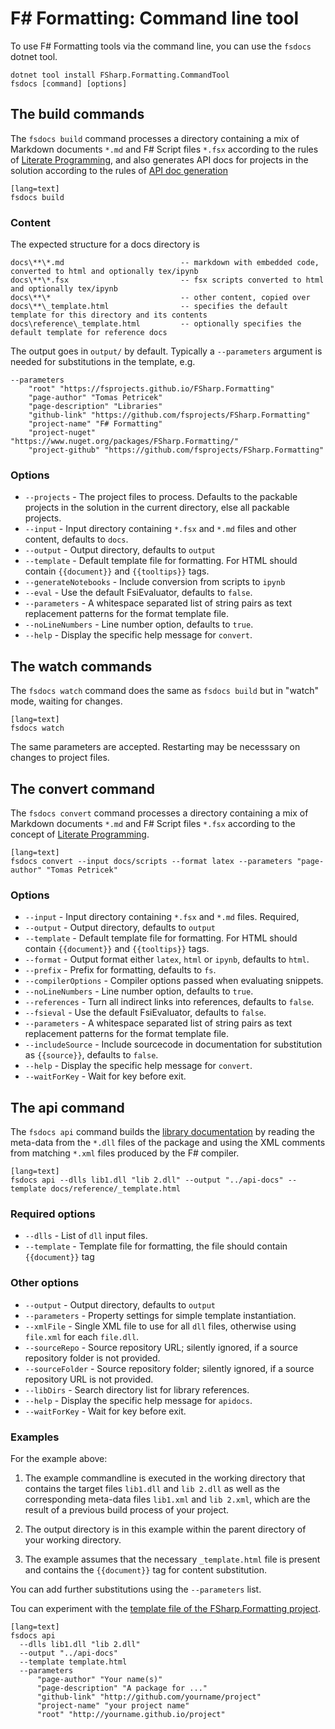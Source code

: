 ﻿F# Formatting: Command line tool
================================

To use F# Formatting tools via the command line, you can use the `fsdocs` dotnet tool.

    dotnet tool install FSharp.Formatting.CommandTool
    fsdocs [command] [options]

The build commands
----------------------------

The `fsdocs build`  command processes a directory containing a mix of Markdown documents `*.md` and F# Script files `*.fsx`
according to the rules of [Literate Programming](literate.html), and also generates API docs for projects
in the solution according to the rules of [API doc generation](metadata.html)

    [lang=text]
    fsdocs build

### Content

The expected structure for a docs directory is

    docs\**\*.md                          -- markdown with embedded code, converted to html and optionally tex/ipynb
    docs\**\*.fsx                         -- fsx scripts converted to html and optionally tex/ipynb
    docs\**\*                             -- other content, copied over
    docs\**\_template.html                -- specifies the default template for this directory and its contents
    docs\reference\_template.html         -- optionally specifies the default template for reference docs

The output goes in `output/` by default.  Typically a `--parameters` argument is needed for substitutions in the template, e.g.

    --parameters 
        "root" "https://fsprojects.github.io/FSharp.Formatting" 
        "page-author" "Tomas Petricek" 
        "page-description" "Libraries" 
        "github-link" "https://github.com/fsprojects/FSharp.Formatting" 
        "project-name" "F# Formatting" 
        "project-nuget" "https://www.nuget.org/packages/FSharp.Formatting/" 
        "project-github" "https://github.com/fsprojects/FSharp.Formatting" 

### Options

  * `--projects` - The project files to process. Defaults to the packable projects in the solution in the current directory, else all packable projects.
  * `--input` - Input directory containing `*.fsx` and `*.md` files and other content, defaults to `docs`.
  * `--output` -  Output directory, defaults to `output`
  * `--template` -  Default template file for formatting. For HTML should contain `{{document}}` and `{{tooltips}}` tags.
  * `--generateNotebooks` -  Include conversion from scripts to `ipynb`
  * `--eval` - Use the default FsiEvaluator, defaults to `false`.
  * `--parameters` -  A whitespace separated list of string pairs as text replacement patterns for the format template file.
  * `--noLineNumbers` -  Line number option, defaults to `true`.
  * `--help` -  Display the specific help message for `convert`.

The watch commands
----------------------------

The `fsdocs watch` command does the same as `fsdocs build` but in "watch" mode, waiting for changes.

    [lang=text]
    fsdocs watch

The same parameters are accepted.  Restarting may be necesssary on changes to project files.

The convert command
----------------------------

The `fsdocs convert` command processes a directory containing a mix of Markdown documents `*.md` and F# Script files `*.fsx`
according to the concept of [Literate Programming](literate.html).

    [lang=text]
    fsdocs convert --input docs/scripts --format latex --parameters "page-author" "Tomas Petricek"

### Options

  * `--input` - Input directory containing `*.fsx` and `*.md` files. Required,
  * `--output` -  Output directory, defaults to `output`
  * `--template` -  Default template file for formatting. For HTML should contain `{{document}}` and `{{tooltips}}` tags.
  * `--format` -  Output format either `latex`, `html` or `ipynb`, defaults to `html`.
  * `--prefix` -  Prefix for formatting, defaults to `fs`.
  * `--compilerOptions` -  Compiler options passed when evaluating snippets.
  * `--noLineNumbers` -  Line number option, defaults to `true`.
  * `--references` -  Turn all indirect links into references, defaults to `false`.
  * `--fsieval` - Use the default FsiEvaluator, defaults to `false`.
  * `--parameters` -  A whitespace separated list of string pairs as text replacement patterns for the format template file.
  * `--includeSource` -  Include sourcecode in documentation for substitution as `{{source}}`, defaults to `false`.
  * `--help` -  Display the specific help message for `convert`.
  * `--waitForKey` -  Wait for key before exit.

The api command
--------------------

The `fsdocs api` command builds the [library documentation](http://fsprojects.github.io/FSharp.Formatting/metadata.html) by reading 
the meta-data from the `*.dll` files of the package and using the XML comments from matching `*.xml` files produced by the F# compiler.

    [lang=text]
    fsdocs api --dlls lib1.dll "lib 2.dll" --output "../api-docs" --template docs/reference/_template.html

### Required options

  * `--dlls` -  List of `dll` input files.
  * `--template` -  Template file for formatting, the file should contain `{{document}}` tag

### Other options

  * `--output` -  Output directory, defaults to `output`
  * `--parameters` -  Property settings for simple template instantiation.
  * `--xmlFile` -  Single XML file to use for all `dll` files, otherwise using `file.xml` for each `file.dll`.
  * `--sourceRepo` -  Source repository URL; silently ignored, if a source repository folder is not provided.
  * `--sourceFolder` -  Source repository folder; silently ignored, if a source repository URL is not provided.
  * `--libDirs` - Search directory list for library references.
  * `--help` -  Display the specific help message for `apidocs`.
  * `--waitForKey` -  Wait for key before exit.

### Examples

For the example above:

1. The example commandline is executed in the working directory that contains the target files `lib1.dll` and `lib 2.dll` as well as the
corresponding meta-data files `lib1.xml` and `lib 2.xml`, which are the result of a previous build process of your project.

2. The output directory is in this example within the parent directory of your working directory.

3. The example assumes that the necessary `_template.html` file is present and contains the `{{document}}` tag
   for content substitution.
   
You can add further substitutions using the `--parameters` list. 

Tou can experiment with the [template file of the FSharp.Formatting project](https://github.com/fsprojects/FSharp.Formatting/blob/master/docs/reference/_template.html). 

<div></div>

    [lang=text]
    fsdocs api
      --dlls lib1.dll "lib 2.dll" 
      --output "../api-docs" 
      --template template.html
      --parameters
          "page-author" "Your name(s)"
          "page-description" "A package for ..."
	      "github-link" "http://github.com/yourname/project"
          "project-name" "your project name"
	      "root" "http://yourname.github.io/project"
	  
	  
				   
